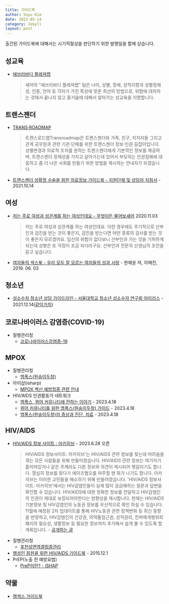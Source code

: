 ```yaml
---
title: 가이드북
author: Soyu Kim
date: 2023-05-14
category: Jekyll
layout: post
---
```


출간된 가이드북에 대해서는 시기적절성을 판단하기 위한 발행일을 함께 싣습니다.

성교육
----

* [에브리바디 플레져랩](https://srhr.kr/55)
  > 셰어의 "에브리바디 플레져랩" 팀은 나이, 성별, 장애, 성적지향과 성별정체성, 인종, 언어 등 각자가 가진 특성에 맞춘 최선의 방법으로, 위험에 대처하는 것에서 끝나지 않고 즐거움에 대해서 알아가는 성교육을 지향합니다.

트랜스젠더
-------------

* [TRANS·ROADMAP](http://transroadmap.net/)
  > 트랜스로드맵Transroadmap은 트랜스젠더와 가족, 친구, 지지자들 그리고 관계 공무원과 관련 기관·단체를 위한 트랜스젠더 정보·인권 길잡이입니다. 성별변경과 의료적 조치를 원하는 트랜스젠더에게 기본적인 정보를 제공하며, 트랜스젠더 정체성을 가지고 살아가는데 있어서 부딪히는 인권침해에 대응하고 좀 더 나은 사회를 만들기 위한 방법을 제시하는 안내자가 되겠습니다.
* [트랜스젠더 성확정 수술을 위한 의료정보 가이드북 - 지원단체 및 상담자 지침서](https://www.pflagkorea.org/%EB%B3%B5%EC%A0%9C-%EC%84%B1%EC%86%8C%EC%88%98%EC%9E%90-%EC%9E%90%EB%85%80%EB%A5%BC-%EB%91%94-%EB%B6%80%EB%AA%A8%EB%A5%BC-%EC%9C%84%ED%95%9C-%EA%B0%80%EC%9D%B4%EB%93%9C%EB%B6%81) - 2021.10.14

여성
-------------

* [저는 주로 여성과 성관계를 하는 여성인데요 - 무엇이든 물어보셰어](https://srhr.kr/issuepapers/?idx=6142901&bmode=view) 2020.11.03
  > 저는 주로 여성과 성관계를 하는 여성인데요. 이런 경우에도 주기적으로 산부인과 검진을 받는 것이 좋은지, 검진을 받는다면 어떤 종류의 검사를 받는 것이 좋은지 모르겠어요. 임신의 위험이 없다보니 산부인과 가는 것을 기피하게 되는데 성병은 또 걱정이 조금 되더라구요. 산부인과 전문의 선생님의 조언을 듣고 싶습니다.
* [여자들의 섹스북 - 우리 모두 잘 모르는 여자들의 성과 사랑](https://www.yes24.com/Product/Goods/74275523) - 한채윤 저, 이매진, 2019. 06. 03

청소년
-------------
* [성소수자 청소년 상담 가이드라인 - 서울대학교 청소년 성소수자 연구회 아이리스](https://irislab.weebly.com/irislabweebly.html) - 2021.12.14([같이가치](https://together.kakao.com/fundraisings/81348/news))

코로나바이러스 감염증(COVID-19)
-------------

* 질병관리청
  * [코로나바이러스감염증-19](https://ncov.kdca.go.kr/)

MPOX
-------------

* 질병관리청
  * [엠폭스(원숭이두창)](https://www.kdca.go.kr/contents.es?mid=a20108010000) 
* 아이샵(isharp)
  * [MPOX 백신 예방접종 관련 안내](https://www.ishap.org/?c=67/68) 
* HIV/AIDS 인권활동가 네트워크
  * [엠폭스, 퀴어 커뮤니티에 전하는 이야기](http://notacrime-hiv.org/?p=1654) - 2023.4.18
  * [퀴어 커뮤니티를 위한 엠폭스(원숭이두창) 가이드](http://notacrime-hiv.org/?p=1656) - 2023.4.18
  * [엠폭스(원숭이두창)의 증상과 진단, 치료](http://notacrime-hiv.org/?p=1655) - 2023.4.18

HIV/AIDS
-------------

* [HIV/AIDS 정보 사이트 : 아키히브](https://hivaidsinfo.org) - 2023.6.28 오픈
  > HIV/AIDS 정보사이트: 아카히브'는 HIV/AIDS 관련 정보를 찾는데 어려움을 겪는 모든 사람들을 위해 만들어졌습니다. HIV/AIDS 관련 정보는 여기저기 흩어져있거나 같은 주제라도 다른 정보와 의견이 제시되어 헷갈리기도 합니다. 열심히 정보를 찾다가 에이즈혐오를 마주할 땐 화가 나기도 합니다. 아카히브는 이러한 고민들을 해소하기 위해 만들어졌습니다.
  'HIV/AIDS 정보사이트: 아카히브'에서는 HIV감염인들이 실제 많이 궁금해하는 질문과 답변을 확인할 수 있습니다. HIV/AIDS에 대한 정확한 정보를 전달하고 HIV감염인의 인권이 제대로 보장되어야한다는 방향성을 제시합니다.
  현재는 HIV/AIDS 기본정보 및 HIV감염인의 노동권 정보를 우선적으로 확인 하실 수 있습니다. 11월에 예정된 2차 업데이트를 통해 HIV노동권 관련 정책변화 등 최신 동향을 반영하고, HIV감염인의 건강권, 의약품접근권, 성적권리, 전파매개행위죄 폐지의 필요성, 생활정보 등 필요한 정보까지 추가해서 쉽게 볼 수 있도록 할 계획입니다. -
  [공개하는 글](https://www.facebook.com/R.YPLWHA/posts/pfbid02LZDS8dExEFQbW5a2Hi6iwS7NF5chim1yTq43q7bd6TxFtEHqytikgEgzMgRYXh6Gl)
* 질병관리청
  * [후천성면역결핍증관리](https://www.kdca.go.kr/contents.es?mid=a20301070501)
* [행성인 회원을 위한 HIV/AIDS 가이드북](https://lgbtpride.or.kr/xe/index.php?mid=publish&document_srl=68884) - 2015.12.1
* PrEP(노출 전 예방요법)
  * [PreP이란? - iSHAP](https://ishap.org/?c=2/62/63)

약물
-------------
* [캠섹스 가이드북](https://chemsexsupportkorea.cargo.site/)
